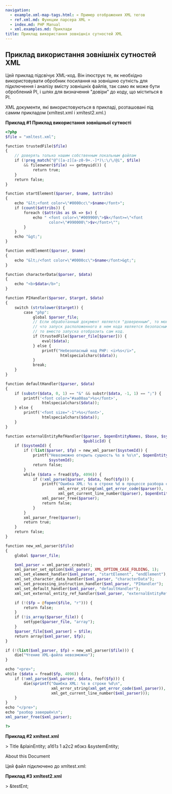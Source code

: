```yaml
---
navigation:
  - example.xml-map-tags.html: « Пример отображения XML тегов
  - ref.xml.md: Функции парсера XML »
  - index.md: PHP Manual
  - xml.examples.md: Приклади
title: Приклад використання зовнішніх сутностей XML
---
```

## Приклад використання зовнішніх сутностей XML

Цей приклад підсвічує XML-код. Він ілюструє те, як необхідно використовувати обробник посилання на зовнішню сутність для підключення і аналізу вмісту зовнішніх файлів, так само як може бути оброблений PI, і шлях для визначення "довіри" до коду, що міститься в PI.

XML документи, які використовуються в прикладі, розташовані під самим прикладом (xmltest.xml і xmltest2.xml.)

**Приклад #1 Приклад використання зовнішньої сутності**

```php
<?php
$file = "xmltest.xml";

function trustedFile($file)
{
    // доверять только нашим собственным локальным файлам
    if (!preg_match("@^([a-z][a-z0-9+.-]*)\:\/\/@i", $file)
        && fileowner($file) == getmyuid()) {
            return true;
    }
    return false;
}

function startElement($parser, $name, $attribs)
{
    echo "&lt;<font color=\"#0000cc\">$name</font>";
    if (count($attribs)) {
        foreach ($attribs as $k => $v) {
            echo " <font color=\"#009900\">$k</font>=\"<font
                   color=\"#990000\">$v</font>\"";
        }
    }
    echo "&gt;";
}

function endElement($parser, $name)
{
    echo "&lt;/<font color=\"#0000cc\">$name</font>&gt;";
}

function characterData($parser, $data)
{
    echo "<b>$data</b>";
}

function PIHandler($parser, $target, $data)
{
    switch (strtolower($target)) {
        case "php":
            global $parser_file;
            // Если обработанный документ является "доверенным", то можно сказать,
            // что запуск расположенного в нем кода является безопасным. Если нет,
            // то вместо запуска отобразить сам код.
            if (trustedFile($parser_file[$parser])) {
                eval($data);
            } else {
                printf("Небезопасный код PHP: <i>%s</i>",
                        htmlspecialchars($data));
            }
            break;
    }
}

function defaultHandler($parser, $data)
{
    if (substr($data, 0, 1) == "&" && substr($data, -1, 1) == ";") {
        printf('<font color="#aa00aa">%s</font>',
                htmlspecialchars($data));
    } else {
        printf('<font size="-1">%s</font>',
                htmlspecialchars($data));
    }
}

function externalEntityRefHandler($parser, $openEntityNames, $base, $systemId,
                                  $publicId) {
    if ($systemId) {
        if (!list($parser, $fp) = new_xml_parser($systemId)) {
            printf("Невозможно открыть сущность %s в %s\n", $openEntityNames,
                   $systemId);
            return false;
        }
        while ($data = fread($fp, 4096)) {
            if (!xml_parse($parser, $data, feof($fp))) {
                printf("Ошибка XML: %s в строке %d в процессе разбора сущности %s\n",
                       xml_error_string(xml_get_error_code($parser)),
                       xml_get_current_line_number($parser), $openEntityNames);
                xml_parser_free($parser);
                return false;
            }
        }
        xml_parser_free($parser);
        return true;
    }
    return false;
}

function new_xml_parser($file)
{
    global $parser_file;

    $xml_parser = xml_parser_create();
    xml_parser_set_option($xml_parser, XML_OPTION_CASE_FOLDING, 1);
    xml_set_element_handler($xml_parser, "startElement", "endElement");
    xml_set_character_data_handler($xml_parser, "characterData");
    xml_set_processing_instruction_handler($xml_parser, "PIHandler");
    xml_set_default_handler($xml_parser, "defaultHandler");
    xml_set_external_entity_ref_handler($xml_parser, "externalEntityRefHandler");

    if (!($fp = @fopen($file, "r"))) {
        return false;
    }
    if (!is_array($parser_file)) {
        settype($parser_file, "array");
    }
    $parser_file[$xml_parser] = $file;
    return array($xml_parser, $fp);
}

if (!(list($xml_parser, $fp) = new_xml_parser($file))) {
    die("Чтение XML-файла невозможно");
}

echo "<pre>";
while ($data = fread($fp, 4096)) {
    if (!xml_parse($xml_parser, $data, feof($fp))) {
        die(sprintf("Ошибка XML: %s в строке %d\n",
                    xml_error_string(xml_get_error_code($xml_parser)),
                    xml_get_current_line_number($xml_parser)));
    }
}
echo "</pre>";
echo "разбор завершён\n";
xml_parser_free($xml_parser);

?>
```

**Приклад #2 xmltest.xml**

\> Title &plainEntity; а1б1з 1 а2с2 ябзкз &systemEntity;

About this Document

Цей файл підключено до xmltest.xml:

**Приклад #3 xmltest2.xml**

\> &testEnt;
